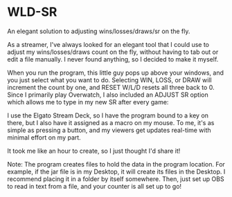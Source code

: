 # WLD-SR
An elegant solution to adjusting wins/losses/draws/sr on the fly.

As a streamer, I've always looked for an elegant tool that I could use to adjust my wins/losses/draws count on the fly, without having to tab out or edit a file manually.  I never found anything, so I decided to make it myself.

When you run the program, this little guy pops up above your windows, and you just select what you want to do.  Selecting WIN, LOSS, or DRAW will increment the count by one, and RESET W/L/D resets all three back to 0.  Since I primarily play Overwatch, I also included an ADJUST SR option which allows me to type in my new SR after every game:

I use the Elgato Stream Deck, so I have the program bound to a key on there, but I also have it assigned as a macro on my mouse.  To me, it's as simple as pressing a button, and my viewers get updates real-time with minimal effort on my part.

It took me like an hour to create, so I just thought I'd share it!

Note: The program creates files to hold the data in the program location.  For example, if the jar file is in my Desktop, it will create its files in the Desktop.  I recommend placing it in a folder by itself somewhere.  Then, just set up OBS to read in text from a file, and your counter is all set up to go!
